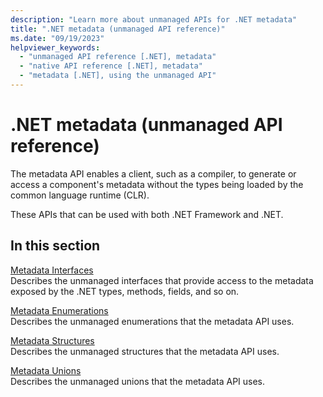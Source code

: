 ```yaml
---
description: "Learn more about unmanaged APIs for .NET metadata"
title: ".NET metadata (unmanaged API reference)"
ms.date: "09/19/2023"
helpviewer_keywords:
  - "unmanaged API reference [.NET], metadata"
  - "native API reference [.NET], metadata"
  - "metadata [.NET], using the unmanaged API"
---
```

# .NET metadata (unmanaged API reference)

The metadata API enables a client, such as a compiler, to generate or access a component's metadata without the types being loaded by the common language runtime (CLR).

These APIs that can be used with both .NET Framework and .NET.

## In this section

[Metadata Interfaces](metadata-interfaces.md)\
Describes the unmanaged interfaces that provide access to the metadata exposed by the .NET types, methods, fields, and so on.

[Metadata Enumerations](metadata-enumerations.md)\
Describes the unmanaged enumerations that the metadata API uses.

[Metadata Structures](metadata-structures.md)\
Describes the unmanaged structures that the metadata API uses.

[Metadata Unions](metadata-unions.md)\
Describes the unmanaged unions that the metadata API uses.
